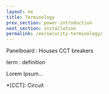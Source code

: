 ```yaml
---
layout: ee
title: Terminology
prev_section: power-introduction
next_section: installation
permalink: /ee/security-terminology/
---
```


Panelboard
: Houses CCT breakers


term
: definition

Lorem Ipsum...

*[CCT]: Circuit